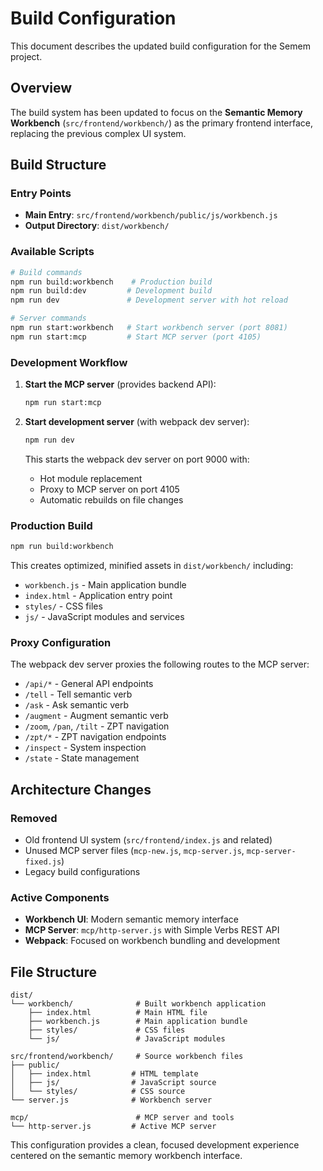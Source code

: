 # Build Configuration

This document describes the updated build configuration for the Semem project.

## Overview

The build system has been updated to focus on the **Semantic Memory Workbench** (`src/frontend/workbench/`) as the primary frontend interface, replacing the previous complex UI system.

## Build Structure

### Entry Points
- **Main Entry**: `src/frontend/workbench/public/js/workbench.js`
- **Output Directory**: `dist/workbench/`

### Available Scripts

```bash
# Build commands
npm run build:workbench    # Production build
npm run build:dev         # Development build  
npm run dev               # Development server with hot reload

# Server commands
npm run start:workbench   # Start workbench server (port 8081)
npm run start:mcp         # Start MCP server (port 4105)
```

### Development Workflow

1. **Start the MCP server** (provides backend API):
   ```bash
   npm run start:mcp
   ```

2. **Start development server** (with webpack dev server):
   ```bash
   npm run dev
   ```
   This starts the webpack dev server on port 9000 with:
   - Hot module replacement
   - Proxy to MCP server on port 4105
   - Automatic rebuilds on file changes

### Production Build

```bash
npm run build:workbench
```

This creates optimized, minified assets in `dist/workbench/` including:
- `workbench.js` - Main application bundle
- `index.html` - Application entry point
- `styles/` - CSS files
- `js/` - JavaScript modules and services

### Proxy Configuration

The webpack dev server proxies the following routes to the MCP server:
- `/api/*` - General API endpoints
- `/tell` - Tell semantic verb
- `/ask` - Ask semantic verb  
- `/augment` - Augment semantic verb
- `/zoom`, `/pan`, `/tilt` - ZPT navigation
- `/zpt/*` - ZPT navigation endpoints
- `/inspect` - System inspection
- `/state` - State management

## Architecture Changes

### Removed
- Old frontend UI system (`src/frontend/index.js` and related)
- Unused MCP server files (`mcp-new.js`, `mcp-server.js`, `mcp-server-fixed.js`)
- Legacy build configurations

### Active Components
- **Workbench UI**: Modern semantic memory interface
- **MCP Server**: `mcp/http-server.js` with Simple Verbs REST API
- **Webpack**: Focused on workbench bundling and development

## File Structure

```
dist/
└── workbench/              # Built workbench application
    ├── index.html          # Main HTML file
    ├── workbench.js        # Main application bundle
    ├── styles/             # CSS files
    └── js/                 # JavaScript modules

src/frontend/workbench/     # Source workbench files
├── public/
│   ├── index.html         # HTML template
│   ├── js/                # JavaScript source
│   └── styles/            # CSS source
└── server.js              # Workbench server

mcp/                        # MCP server and tools
└── http-server.js         # Active MCP server
```

This configuration provides a clean, focused development experience centered on the semantic memory workbench interface.